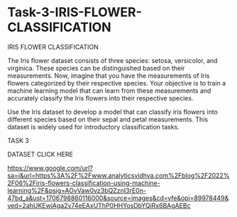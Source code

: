 # Task-3-IRIS-FLOWER-CLASSIFICATION
IRIS FLOWER CLASSIFICATION

The Iris flower dataset consists of three species: setosa, versicolor,
and virginica. These species can be distinguished based on their
measurements. Now, imagine that you have the measurements
of Iris flowers categorized by their respective species. Your
objective is to train a machine learning model that can learn from
these measurements and accurately classify the Iris flowers into
their respective species.

Use the Iris dataset to develop a model that can classify iris
flowers into different species based on their sepal and petal
measurements. This dataset is widely used for introductory
classification tasks.

TASK 3

DATASET CLICK HERE

https://www.google.com/url?sa=i&url=https%3A%2F%2Fwww.analyticsvidhya.com%2Fblog%2F2022%2F06%2Firis-flowers-classification-using-machine-learning%2F&psig=AOvVaw0vz3bQZznI3rE0n-47bd_a&ust=1706798860116000&source=images&cd=vfe&opi=89978449&ved=2ahUKEwiAga2v74eEAxUThP0HHYosDbYQjRx6BAgAEBc
